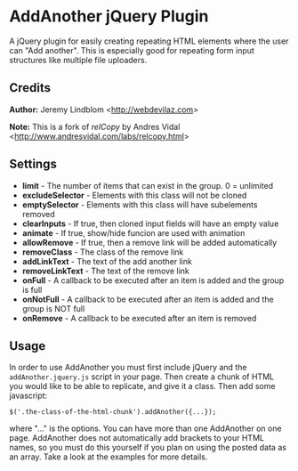 # AddAnother jQuery Plugin

A jQuery plugin for easily creating repeating HTML elements where the user can 
"Add another". This is especially good for repeating form input structures like
multiple file uploaders.

## Credits

**Author:** Jeremy Lindblom \<<http://webdevilaz.com>\>

**Note:** This is a fork of *relCopy* by Andres Vidal \<<http://www.andresvidal.com/labs/relcopy.html>\>

## Settings

- **limit** - The number of items that can exist in the group. 0 = unlimited
- **excludeSelector** - Elements with this class will not be cloned
- **emptySelector** - Elements with this class will have subelements removed
- **clearInputs** - If true, then cloned input fields will have an empty value
- **animate** - If true, show/hide funcion are used with animation
- **allowRemove** - If true, then a remove link will be added automatically
- **removeClass** - The class of the remove link
- **addLinkText** - The text of the add another link
- **removeLinkText** - The text of the remove link
- **onFull** - A callback to be executed after an item is added and the group is full
- **onNotFull** - A callback to be executed after an item is added and the group is NOT full
- **onRemove** - A callback to be executed after an item is removed

## Usage

In order to use AddAnother you must first include jQuery and the 
`addAnother.jquery.js` script in your page. Then create a chunk of HTML you 
would like to be able to replicate, and give it a class. Then add some javascript:

	$('.the-class-of-the-html-chunk').addAnother({...});
	
where "&hellip;" is the options. You can have more than one AddAnother on one
page. AddAnother does not automatically add brackets to your HTML names, so you
must do this yourself if you plan on using the posted data as an array. Take a 
look at the examples for more details.
